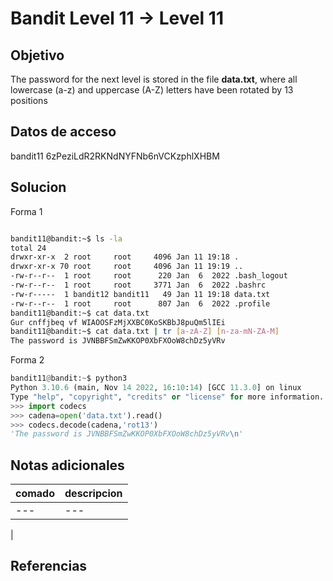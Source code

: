 # Bandit Level 11 → Level 11


## Objetivo

The password for the next level is stored in the file **data.txt**, where all lowercase (a-z) and uppercase (A-Z) letters have been rotated by 13 positions
## Datos de acceso

bandit11
6zPeziLdR2RKNdNYFNb6nVCKzphlXHBM

## Solucion
Forma 1
``` bash

bandit11@bandit:~$ ls -la
total 24
drwxr-xr-x  2 root     root     4096 Jan 11 19:18 .
drwxr-xr-x 70 root     root     4096 Jan 11 19:19 ..
-rw-r--r--  1 root     root      220 Jan  6  2022 .bash_logout
-rw-r--r--  1 root     root     3771 Jan  6  2022 .bashrc
-rw-r-----  1 bandit12 bandit11   49 Jan 11 19:18 data.txt
-rw-r--r--  1 root     root      807 Jan  6  2022 .profile
bandit11@bandit:~$ cat data.txt 
Gur cnffjbeq vf WIAOOSFzMjXXBC0KoSKBbJ8puQm5lIEi
bandit11@bandit:~$ cat data.txt | tr [a-zA-Z] [n-za-mN-ZA-M]
The password is JVNBBFSmZwKKOP0XbFXOoW8chDz5yVRv
```
Forma 2
``` python
bandit11@bandit:~$ python3
Python 3.10.6 (main, Nov 14 2022, 16:10:14) [GCC 11.3.0] on linux
Type "help", "copyright", "credits" or "license" for more information.
>>> import codecs
>>> cadena=open('data.txt').read()
>>> codecs.decode(cadena,'rot13')
'The password is JVNBBFSmZwKKOP0XbFXOoW8chDz5yVRv\n'

```
## Notas adicionales

| comado | descripcion |
|----------|-------------|
| ---| ---
|

## Referencias